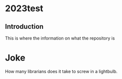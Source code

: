 # 2023test
## Introduction ##
This is where the information on what the repository is
# Joke
How many librarians does it take to screw in a lightbulb.
